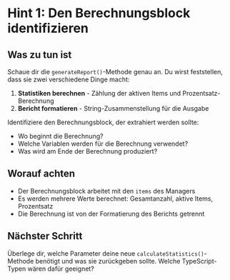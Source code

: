 # Hint 1: Den Berechnungsblock identifizieren

## Was zu tun ist

Schaue dir die `generateReport()`-Methode genau an. Du wirst feststellen, dass sie zwei verschiedene Dinge macht:

1. **Statistiken berechnen** - Zählung der aktiven Items und Prozentsatz-Berechnung
2. **Bericht formatieren** - String-Zusammenstellung für die Ausgabe

Identifiziere den Berechnungsblock, der extrahiert werden sollte:
- Wo beginnt die Berechnung?
- Welche Variablen werden für die Berechnung verwendet?
- Was wird am Ende der Berechnung produziert?

## Worauf achten

- Der Berechnungsblock arbeitet mit den `items` des Managers
- Es werden mehrere Werte berechnet: Gesamtanzahl, aktive Items, Prozentsatz
- Die Berechnung ist von der Formatierung des Berichts getrennt

## Nächster Schritt

Überlege dir, welche Parameter deine neue `calculateStatistics()`-Methode benötigt und was sie zurückgeben sollte. Welche TypeScript-Typen wären dafür geeignet?